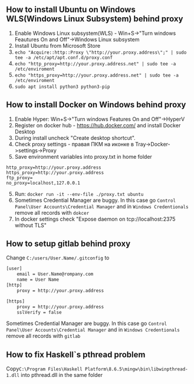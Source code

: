 
## How to install Ubuntu on Windows WLS(Windows Linux Subsystem) behind proxy

1. Enable Windows Linux subsystem(WLS) - Win+S->"Turn windows Feautures On and Off"->Windows Linux subsystem
2. Install Ubuntu from Microsoft Store
3. ```echo "Acquire::http::Proxy \"http://your.proxy.address\";" | sudo tee -a /etc/apt/apt.conf.d/proxy.conf```
4. ```echo "http_proxy=http://your.proxy.address.net" | sudo tee -a /etc/enviroment```
5. ```echo "https_proxy=http://your.proxy.address.net" | sudo tee -a /etc/enviroment```
6. ```sudo apt install python3 python3-pip```



## How to install Docker on Windows behind proxy

1. Enable Hyper: Win+S->"Turn windows Features On and Off"->HyperV
2. Register on docker hub - https://hub.docker.com/ and install  Docker Desktop
3. During install uncheck "Create desktop shortcut".
4. Check proxy settings - правая ПКМ на иконке в Tray->Docker->settings->Proxy
5. Save environment variables into proxy.txt in home folder
```
http_proxy=http://your.proxy.address
https_proxy=http://your.proxy.address
ftp_proxy=
no_proxy=localhost,127.0.0.1
```
5. Run: ```docker run -it --env-file ./proxy.txt ubuntu```
6. Sometimes Credential Manager are buggy. In this case go ```Control Panel\User Accounts\Credential Manager```
and in ```Windows Credentionals``` remove all records with ```dokcer```
7. In docker settings check "Expose daemon on tcp://localhost:2375 without TLS"

## How to setup gitlab behind proxy
Change ```C:/users/User.Name/.gitconfig``` to 
```bash
[user]
    email = User.Name@rompany.com
    name = User Name
[http]
    proxy = http://your.proxy.address

[https]
    proxy = http://your.proxy.address
    sslVerify = false
```

Sometimes Credential Manager are buggy. In this case go ```Control Panel\User Accounts\Credential Manager```
and in ```Windows Credentionals``` remove all records with ```gitlab```

## How to fix Haskell`s pthread problem
Copy```C:\Program Files\Haskell Platform\8.6.5\mingw\bin\libwinpthread-1.dll``` into pthread.dll in the same folder
